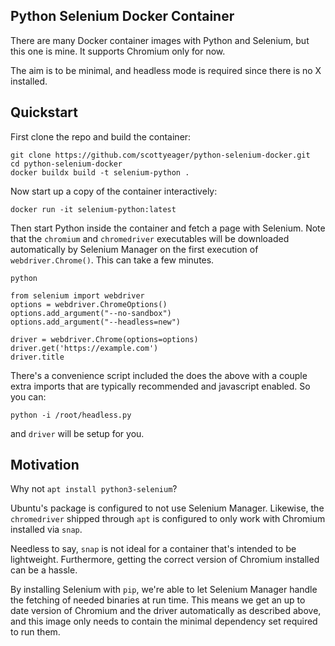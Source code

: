 ## Python Selenium Docker Container

There are many Docker container images with Python and Selenium, but this one is mine. It supports Chromium only for now.

The aim is to be minimal, and headless mode is required since there is no X installed.

## Quickstart

First clone the repo and build the container:

```
git clone https://github.com/scottyeager/python-selenium-docker.git
cd python-selenium-docker
docker buildx build -t selenium-python .
```

Now start up a copy of the container interactively:

```
docker run -it selenium-python:latest
```

Then start Python inside the container and fetch a page with Selenium. Note that the `chromium` and `chromedriver` executables will be downloaded automatically by Selenium Manager on the first execution of `webdriver.Chrome()`. This can take a few minutes.

```
python

from selenium import webdriver
options = webdriver.ChromeOptions()
options.add_argument("--no-sandbox")
options.add_argument("--headless=new")

driver = webdriver.Chrome(options=options)
driver.get('https://example.com')
driver.title
```

There's a convenience script included the does the above with a couple extra imports that are typically recommended and javascript enabled. So you can:

```
python -i /root/headless.py
```

and `driver` will be setup for you.


## Motivation

Why not `apt install python3-selenium`?

Ubuntu's package is configured to not use Selenium Manager. Likewise, the `chromedriver` shipped through `apt` is configured to only work with Chromium installed via `snap`.

Needless to say, `snap` is not ideal for a container that's intended to be lightweight. Furthermore, getting the correct version of Chromium installed can be a hassle.

By installing Selenium with `pip`, we're able to let Selenium Manager handle the fetching of needed binaries at run time. This means we get an up to date version of Chromium and the driver automatically as described above, and this image only needs to contain the minimal dependency set required to run them.
